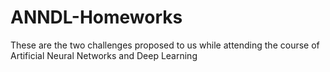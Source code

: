 # ANNDL-Homeworks
These are the two challenges proposed to us while attending the course of Artificial Neural Networks and Deep Learning
